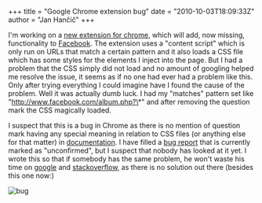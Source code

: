 +++
title = "Google Chrome extension bug"
date = "2010-10-03T18:09:33Z"
author = "Jan Hančič"
+++

I'm working on a [new extension for chrome](http://github.com/janhancic/fb-photo-comments "FB photo comments"), which will add, now missing, functionality to [Facebook](http://www.facebook.com).
The extension uses a "content script" which is only run on URLs that match a certain pattern and it also loads a CSS file which has some styles for the elements I inject into the page.
But I had a problem that the CSS simply did not load and no amount of googling helped me resolve the issue, it seems as if no one had ever had a problem like this. Only after trying everything I could imagine have I found the cause of the problem. Well it was actually dumb luck.
I had my "matches" pattern set like "http://www.facebook.com/album.php?\*" and after removing the question mark the CSS magically loaded.

I suspect that this is a bug in Chrome as there is no mention of question mark having any special meaning in relation to CSS files (or anything else for that matter) in [documentation](http://code.google.com/chrome/extensions/match_patterns.html).
I have filled a [bug report](http://code.google.com/p/chromium/issues/detail?id=57423) that is currently marked as "unconfirmed", but I suspect that nobody has looked at it yet. I wrote this so that if somebody has the same problem, he won't waste his time on [google](http://www.google.com) and [stackoverflow](http://stackoverflow.com/questions/3825292/chrome-extensions-css-is-not-loaded), as there is no solution out there (besides this one now:)

![bug](/post_images/bug.png)
